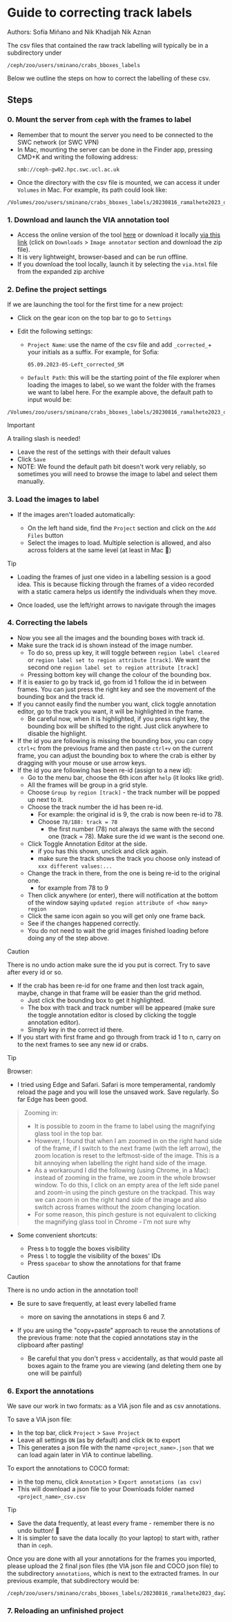 # Guide to correcting track labels

Authors: Sofía Miñano and Nik Khadijah Nik Aznan

The csv files that contained the raw track labelling will typically be in a subdirectory under
<!-- TODO -->
```
/ceph/zoo/users/sminano/crabs_bboxes_labels
```

Below we outline the steps on how to correct the labelling of these csv.

## Steps

### 0. Mount the server from `ceph` with the frames to label

- Remember that to mount the server you need to be connected to the SWC network (or SWC VPN)
- In Mac, mounting the server can be done in the Finder app, pressing CMD+K and writing the following address:
  ```
  smb://ceph-gw02.hpc.swc.ucl.ac.uk
  ```
- Once the directory with the csv file is mounted, we can access it under `Volumes` in Mac. For example, its path could look like:
<!-- ToDO -->
  ```
  /Volumes/zoo/users/sminano/crabs_bboxes_labels/20230816_ramalhete2023_day2_combined/
  ```

### 1. Download and launch the VIA annotation tool

- Access the online version of the tool [here](https://www.robots.ox.ac.uk/~vgg/software/via/via.html) or download it locally [via this link](https://www.robots.ox.ac.uk/~vgg/software/via/) (click on `Downloads` > `Image annotator` section and download the zip file).
- It is very lightweight, browser-based and can be run offline.
- If you download the tool locally, launch it by selecting the `via.html` file from the expanded zip archive

### 2. Define the project settings

If we are launching the tool for the first time for a new project:

- Click on the gear icon on the top bar to go to `Settings`
- Edit the following settings:

  - `Project Name`: use the name of the csv file and add `_corrected_`+ your initials as a suffix. For example, for Sofia:
    ```
    05.09.2023-05-Left_corrected_SM
    ```
  - `Default Path`: this will be the starting point of the file explorer when loading the images to label, so we want the folder with the frames we want to label here. For the example above, the default path to input would be:
<!-- ToDO -->
  ```
  /Volumes/zoo/users/sminano/crabs_bboxes_labels/20230816_ramalhete2023_day2_combined/
  ```

> [!IMPORTANT]
>
> A trailing slash is needed!

- Leave the rest of the settings with their default values
- Click `Save`
- NOTE: We found the default path bit doesn't work very reliably, so sometimes you will need to browse the image to label and select them manually.

### 3. Load the images to label

- If the images aren't loaded automatically:

  - On the left hand side, find the `Project` section and click on the `Add Files` button
  - Select the images to load. Multiple selection is allowed, and also across folders at the same level (at least in Mac 🍎)

> [!TIP]
>
> - Loading the frames of just one video in a labelling session is a good idea. This is because flicking through the frames of a video recorded with a static camera helps us identify the individuals when they move.

- Once loaded, use the left/right arrows to navigate through the images

### 4. Correcting the labels

- Now you see all the images and the bounding boxes with track id.
- Make sure the track id is shown instead of the image number. 
    - To do so, press up key, it will toggle between `region label cleared `or `region label set to region attribute [track]`. We want the second one `region label set to region attribute [track]`
    - Pressing bottom key will change the colour of the bounding box.
- If it is easier to go by track id, go from id 1 follow the id in between frames. You can just press the right key and see the movement of the bounding box and the track id.
- If you cannot easily find the number you want, click toggle annotation editor, go to the track you want, it will be highlighted in the frame. 
    - Be careful now, when it is highlighted, if you press right key, the bounding box will be shifted to the right. Just click anywhere to disable the highlight.
- If the id you are following is missing the bounding box, you can copy `ctrl+c` from the previous frame and then paste `ctrl+v` on the current frame, you can adjust the bounding box to where the crab is either by dragging with your mouse or use arrow keys.
- If the id you are following has been re-id (assign to a new id):
    - Go to the menu bar, choose the 6th icon after `help` (it looks like grid). 
    - All the frames will be group in a grid style. 
    - Choose `Group by` `region [track]` - the track number will be popped up next to it. 
    - Choose the track number the id has been re-id.
        - For example: the original id is 9, the crab is now been re-id to 78.
        - Choose `78/188: track = 78`
            - the first number (78) not always the same with the second one (track = 78). Make sure the id we want is the second one.
    - Click Toggle Annotation Editor at the side. 
        - if you has this shown, unclick and click again. 
        - make sure the track shows the track you choose only instead of `xxx different values:...`
    - Change the track in there, from the one is being re-id to the original one. 
        - for example from 78 to 9
    - Then click anywhere (or enter), there will notification at the bottom of the window saying `updated region attribute of <how many> region`
    - Click the same icon again so you will get only one frame back. 
    - See if the changes happened correctly.
    - You do not need to wait the grid images finished loading before doing any of the step above.
> [!CAUTION]
> There is no undo action make sure the id you put is correct. Try to save after every id or so.
   
- If the crab has been re-id for one frame and then lost track again, maybe, change in that frame will be easier than the grid method. 
    - Just click the bounding box to get it highlighted. 
    - The box with track and track number will be appeared (make sure the toggle annotation editor is closed by clicking the toggle annotation editor). 
    - Simply key in the correct id there.
- If you start with first frame and go through from track id 1 to n, carry on to the next frames to see any new id or crabs.

> [!TIP]
>
> Browser:
> - I tried using Edge and Safari. Safari is more temperamental, randomly reload the page and you will lose the unsaved work. Save regularly. So far Edge has been good.

> Zooming in:
>
> - It is possible to zoom in the frame to label using the magnifying glass tool in the top bar.
> - However, I found that when I am zoomed in on the right hand side of the frame, if I switch to the next frame (with the left arrow), the zoom location is reset to the leftmost-side of the image. This is a bit annoying when labelling the right hand side of the image.
> - As a workaround I did the following (using Chrome, in a Mac): instead of zooming in the frame, we zoom in the whole browser window. To do this, I click on an empty area of the left side panel and zoom-in using the pinch gesture on the trackpad. This way we can zoom in on the right hand side of the image and also switch across frames without the zoom changing location.
> - For some reason, this pinch gesture is not equivalent to clicking the magnifying glass tool in Chrome - I'm not sure why

- Some convenient shortcuts:

  - Press `b` to toggle the boxes visibility
  - Press `l` to toggle the visibility of the boxes' IDs
  - Press `spacebar` to show the annotations for that frame

> [!CAUTION]
> There is no undo action in the annotation tool!

- Be sure to save frequently, at least every labelled frame
  - more on saving the annotations in steps 6 and 7.
- If you are using the "copy+paste" approach to reuse the annotations of the previous frame: note that the copied annotations stay in the clipboard after pasting!

  - Be careful that you don't press `v` accidentally, as that would paste all boxes again to the frame you are viewing (and deleting them one by one will be painful)


### 6. Export the annotations

We save our work in two formats: as a VIA json file and as csv annotations.

To save a VIA json file:

- In the top bar, click `Project` > `Save Project`
- Leave all settings `ON` (as by default) and click `OK` to export
- This generates a json file with the name `<project_name>.json` that we can load again later in VIA to continue labelling.

To export the annotations to COCO format:

- in the top menu, click `Annotation` > `Export annotations (as csv)`
- This will download a json file to your Downloads folder named `<project_name>_csv.csv`

> [!TIP]
>
> - Save the data frequently, at least every frame - remember there is no undo button! 😬
> - It is simpler to save the data locally (to your laptop) to start with, rather than in `ceph`.

Once you are done with all your annotations for the frames you imported, please upload the 2 final json files (the VIA json file and COCO json file) to the subdirectory `annotations`, which is next to the extracted frames. In our previous example, that subdirectory would be:
<!-- TODO -->
```
/ceph/zoo/users/sminano/crabs_bboxes_labels/20230816_ramalhete2023_day2_combined/annotations
```

### 7. Reloading an unfinished project
<!-- TODO -->
